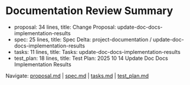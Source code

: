 # Documentation Review Summary

- proposal: 34 lines, title: Change Proposal: update-doc-docs-implementation-results
- spec: 25 lines, title: Spec Delta: project-documentation / update-doc-docs-implementation-results
- tasks: 11 lines, title: Tasks: update-doc-docs-implementation-results
- test_plan: 18 lines, title: Test Plan: 2025 10 14 Update Doc Docs Implementation Results

Navigate: [proposal.md](./proposal.md) | [spec.md](./spec.md) | [tasks.md](./tasks.md) | [test_plan.md](./test_plan.md)

